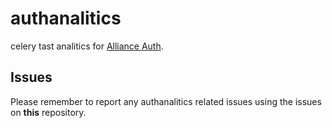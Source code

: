 # authanalitics

celery tast analitics for [Alliance Auth](https://gitlab.com/allianceauth/allianceauth).

## Issues

Please remember to report any authanalitics related issues using the issues on **this** repository.
